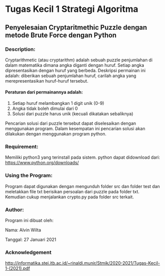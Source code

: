 # Tugas Kecil 1 Strategi Algoritma
## Penyelesaian Cryptaritmethic Puzzle dengan metode Brute Force dengan Python

### Description:
Cryptarithmetic (atau cryptarithm) adalah sebuah puzzle penjumlahan di dalam matematika
dimana angka diganti dengan huruf. Setiap angka dipresentasikan dengan huruf yang berbeda.
Deskripsi permainan ini adalah: diberikan sebuah penjumlahan huruf, carilah angka yang
merepresentasikan huruf-huruf tersebut.

#### Peraturan dari permainannya adalah:
1. Setiap huruf melambangkan 1 digit unik (0-9)
2. Angka tidak boleh dimulai dari 0
3. Solusi dari puzzle harus unik (kecuali dikatakan sebaliknya)

Pencarian solusi dari puzzle tersebut dapat diselesaikan dengan menggunakan program. Dalam kesempatan ini
pencarian solusi akan dilakukan dengan menggunakan program python.

### Requirement:
Memiliki python3 yang terinstall pada sistem.
python dapat didownload dari: https://www.python.org/downloads/

### Using the Program:
Program dapat digunakan dengan mengunduh folder src dan folder test dan meletakkan file txt berisikan
persoalan dari puzzle pada folder txt. Kemudian cukup menjalankan crypto.py pada folder src terkait.

### Author:
Program ini dibuat oleh:

Nama: Alvin Wilta

Tanggal: 27 Januari 2021

### Acknowledgement
http://informatika.stei.itb.ac.id/~rinaldi.munir/Stmik/2020-2021/Tugas-Kecil-1-(2021).pdf
